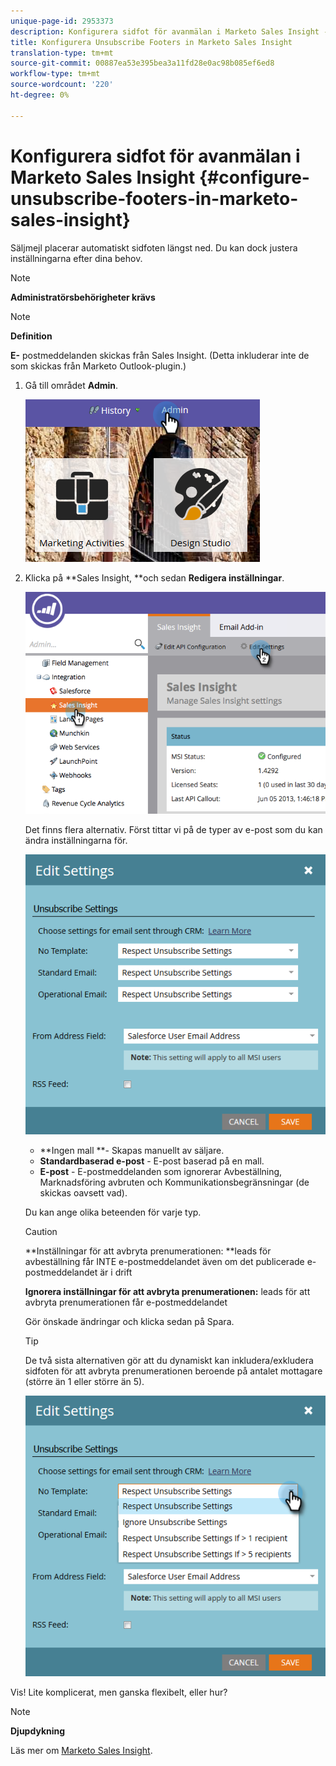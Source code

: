 ```yaml
---
unique-page-id: 2953373
description: Konfigurera sidfot för avanmälan i Marketo Sales Insight - Marketo Docs - Produktdokumentation
title: Konfigurera Unsubscribe Footers in Marketo Sales Insight
translation-type: tm+mt
source-git-commit: 00887ea53e395bea3a11fd28e0ac98b085ef6ed8
workflow-type: tm+mt
source-wordcount: '220'
ht-degree: 0%

---
```



# Konfigurera sidfot för avanmälan i Marketo Sales Insight {#configure-unsubscribe-footers-in-marketo-sales-insight}

Säljmejl placerar automatiskt sidfoten längst ned. Du kan dock justera inställningarna efter dina behov.

>[!NOTE]
>
>**Administratörsbehörigheter krävs**

>[!NOTE]
>
>**Definition**
>
>**E-** postmeddelanden skickas från Sales Insight. (Detta inkluderar inte de som skickas från Marketo Outlook-plugin.)

1. Gå till området **Admin**.

   ![](assets/one-1.png)

1. Klicka på **Sales Insight, **och sedan **Redigera inställningar**.

   ![](assets/two-1.png)

   Det finns flera alternativ. Först tittar vi på de typer av e-post som du kan ändra inställningarna för.

   ![](assets/three-1.png)

   * **Ingen mall **- Skapas manuellt av säljare.
   * **Standardbaserad e-post**  - E-post baserad på en mall.
   * **E-post**  - E-postmeddelanden som ignorerar Avbeställning, Marknadsföring avbruten och Kommunikationsbegränsningar (de skickas oavsett vad).

   Du kan ange olika beteenden för varje typ.

   >[!CAUTION]
   >
   >**Inställningar för att avbryta prenumerationen: **leads för avbeställning får INTE e-postmeddelandet även om det publicerade e-postmeddelandet är i drift
   >
   >
   >**Ignorera inställningar för att avbryta prenumerationen:** leads för att avbryta prenumerationen får e-postmeddelandet

   Gör önskade ändringar och klicka sedan på Spara.

   >[!TIP]
   >
   >De två sista alternativen gör att du dynamiskt kan inkludera/exkludera sidfoten för att avbryta prenumerationen beroende på antalet mottagare (större än 1 eller större än 5).

   ![](assets/four-1.png)

Vis! Lite komplicerat, men ganska flexibelt, eller hur?

>[!NOTE]
>
>**Djupdykning**
>
>Läs mer om [Marketo Sales Insight](http://docs.marketo.com/display/docs/marketo+sales+insight).

